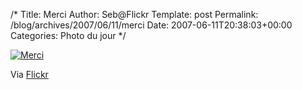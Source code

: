 /*
 Title: Merci
 Author: Seb@Flickr
 Template: post
 Permalink: /blog/archives/2007/06/11/merci
 Date: 2007-06-11T20:38:03+00:00
 Categories: Photo du jour
*/
<p><a href="http://www.flickr.com/photos/z720/541122324/"><img src="http://farm2.static.flickr.com/1315/541122324_45fe537b80_m.jpg" alt="Merci" /></a></p>
<p>Via <a href="http://www.flickr.com/people/z720/">Flickr</a></p>
